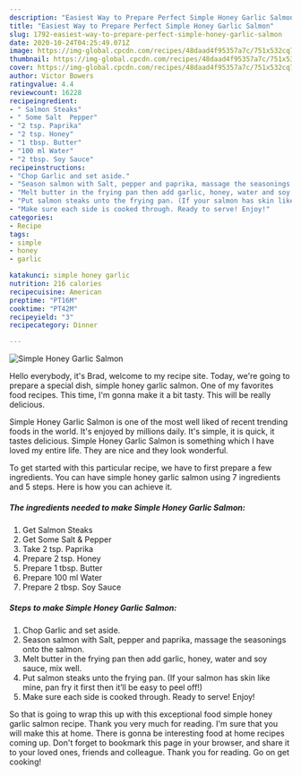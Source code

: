```yaml
---
description: "Easiest Way to Prepare Perfect Simple Honey Garlic Salmon"
title: "Easiest Way to Prepare Perfect Simple Honey Garlic Salmon"
slug: 1792-easiest-way-to-prepare-perfect-simple-honey-garlic-salmon
date: 2020-10-24T04:25:49.071Z
image: https://img-global.cpcdn.com/recipes/48daad4f95357a7c/751x532cq70/simple-honey-garlic-salmon-recipe-main-photo.jpg
thumbnail: https://img-global.cpcdn.com/recipes/48daad4f95357a7c/751x532cq70/simple-honey-garlic-salmon-recipe-main-photo.jpg
cover: https://img-global.cpcdn.com/recipes/48daad4f95357a7c/751x532cq70/simple-honey-garlic-salmon-recipe-main-photo.jpg
author: Victor Bowers
ratingvalue: 4.4
reviewcount: 16228
recipeingredient:
- " Salmon Steaks"
- " Some Salt  Pepper"
- "2 tsp. Paprika"
- "2 tsp. Honey"
- "1 tbsp. Butter"
- "100 ml Water"
- "2 tbsp. Soy Sauce"
recipeinstructions:
- "Chop Garlic and set aside."
- "Season salmon with Salt, pepper and paprika, massage the seasonings onto the salmon."
- "Melt butter in the frying pan then add garlic, honey, water and soy sauce, mix well."
- "Put salmon steaks unto the frying pan. (If your salmon has skin like mine, pan fry it first then it’ll be easy to peel off!)"
- "Make sure each side is cooked through. Ready to serve! Enjoy!"
categories:
- Recipe
tags:
- simple
- honey
- garlic

katakunci: simple honey garlic 
nutrition: 216 calories
recipecuisine: American
preptime: "PT16M"
cooktime: "PT42M"
recipeyield: "3"
recipecategory: Dinner

---
```



![Simple Honey Garlic Salmon](https://img-global.cpcdn.com/recipes/48daad4f95357a7c/751x532cq70/simple-honey-garlic-salmon-recipe-main-photo.jpg)

Hello everybody, it's Brad, welcome to my recipe site. Today, we're going to prepare a special dish, simple honey garlic salmon. One of my favorites food recipes. This time, I'm gonna make it a bit tasty. This will be really delicious.

Simple Honey Garlic Salmon is one of the most well liked of recent trending foods in the world. It's enjoyed by millions daily. It's simple, it is quick, it tastes delicious. Simple Honey Garlic Salmon is something which I have loved my entire life. They are nice and they look wonderful.




To get started with this particular recipe, we have to first prepare a few ingredients. You can have simple honey garlic salmon using 7 ingredients and 5 steps. Here is how you can achieve it.

<!--inarticleads1-->

##### The ingredients needed to make Simple Honey Garlic Salmon:

1. Get  Salmon Steaks
1. Get  Some Salt &amp; Pepper
1. Take 2 tsp. Paprika
1. Prepare 2 tsp. Honey
1. Prepare 1 tbsp. Butter
1. Prepare 100 ml Water
1. Prepare 2 tbsp. Soy Sauce




<!--inarticleads2-->

##### Steps to make Simple Honey Garlic Salmon:

1. Chop Garlic and set aside.
1. Season salmon with Salt, pepper and paprika, massage the seasonings onto the salmon.
1. Melt butter in the frying pan then add garlic, honey, water and soy sauce, mix well.
1. Put salmon steaks unto the frying pan. (If your salmon has skin like mine, pan fry it first then it’ll be easy to peel off!)
1. Make sure each side is cooked through. Ready to serve! Enjoy!




So that is going to wrap this up with this exceptional food simple honey garlic salmon recipe. Thank you very much for reading. I'm sure that you will make this at home. There is gonna be interesting food at home recipes coming up. Don't forget to bookmark this page in your browser, and share it to your loved ones, friends and colleague. Thank you for reading. Go on get cooking!
